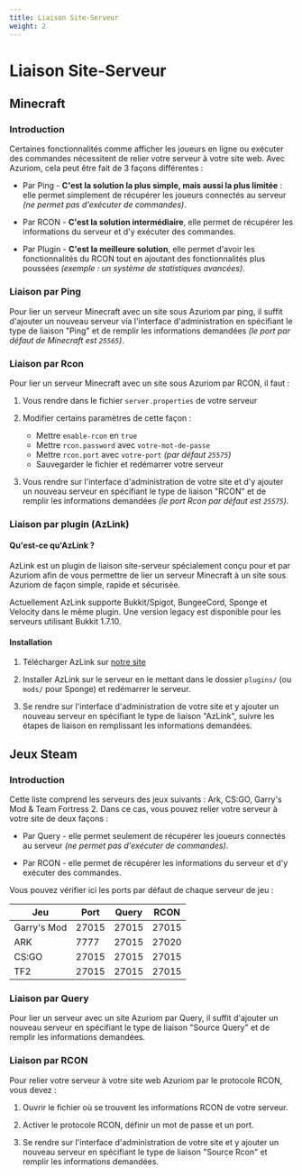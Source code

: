 ```yaml
---
title: Liaison Site-Serveur
weight: 2
---
```


# Liaison Site-Serveur

## Minecraft

### Introduction

Certaines fonctionnalités comme afficher les joueurs en
ligne ou exécuter des commandes nécessitent de relier votre serveur à votre
site web. Avec Azuriom, cela peut être fait de 3 façons différentes :

* Par Ping - **C'est la solution la plus simple, mais aussi la plus limitée** :
elle permet simplement de récupérer les joueurs connectés au serveur
_(ne permet pas d'exécuter de commandes)_.

* Par RCON - **C'est la solution intermédiaire**, elle permet de récupérer les informations 
du serveur et d'y exécuter des commandes.

* Par Plugin - **C'est la meilleure solution**, elle permet d'avoir les fonctionnalités du RCON
tout en ajoutant des fonctionnalités plus poussées _(exemple : un système de statistiques avancées)_.

### Liaison par Ping

Pour lier un serveur Minecraft avec un site sous Azuriom par ping, 
il suffit d'ajouter un nouveau serveur via l'interface d'administration en spécifiant le type de liaison "Ping"
et de remplir les informations demandées _(le port par défaut de Minecraft est `25565`)_.

### Liaison par Rcon

Pour lier un serveur Minecraft avec un site sous Azuriom par RCON, il faut :

1. Vous rendre dans le fichier `server.properties` de votre serveur

1. Modifier certains paramètres de cette façon :
    * Mettre `enable-rcon` en `true`
    * Mettre `rcon.password` avec `votre-mot-de-passe`
    * Mettre `rcon.port` avec `votre-port` _(par défaut `25575`)_
    * Sauvegarder le fichier et redémarrer votre serveur
   
1. Vous rendre sur l'interface d'administration de votre site et d'y ajouter un nouveau serveur en spécifiant le type de liaison "RCON"
et de remplir les informations demandées _(le port Rcon par défaut est `25575`)_.

### Liaison par plugin (AzLink)

#### Qu'est-ce qu'AzLink ?

AzLink est un plugin de liaison site-serveur spécialement conçu pour et par Azuriom 
afin de vous permettre de lier un serveur Minecraft à un site sous Azuriom de façon simple,
rapide et sécurisée.

Actuellement AzLink supporte Bukkit/Spigot, BungeeCord, Sponge et Velocity dans le même plugin.
Une version legacy est disponible pour les serveurs utilisant Bukkit 1.7.10.

#### Installation

1. Télécharger AzLink sur [notre site](https://azuriom.com/azlink)

1. Installer AzLink sur le serveur en le mettant dans le dossier `plugins/`
(ou `mods/` pour Sponge) et redémarrer le serveur.

1. Se rendre sur l'interface d'administration de votre site et y ajouter un nouveau serveur en spécifiant le type de liaison "AzLink", 
suivre les étapes de liaison en remplissant les informations demandées.

## Jeux Steam

### Introduction

Cette liste comprend les serveurs des jeux suivants : Ark, CS:GO, Garry's Mod & Team Fortress 2.
Dans ce cas, vous pouvez relier votre serveur à votre site de deux façons :

* Par Query - elle permet seulement de récupérer les joueurs connectés au serveur
_(ne permet pas d'exécuter de commandes)_.

* Par RCON - elle permet de récupérer les informations 
du serveur et d'y exécuter des commandes.

Vous pouvez vérifier ici les ports par défaut de chaque serveur de jeu :

|    Jeu      | Port  | Query | RCON  |
| ----------- | ----- | ----- | ----- |
| Garry's Mod | 27015 | 27015 | 27015 |
|     ARK     | 7777  | 27015 | 27020 |
|   CS:GO     | 27015 | 27015 | 27015 |
|    TF2      | 27015 | 27015 | 27015 |

### Liaison par Query

Pour lier un serveur avec un site Azuriom par Query, 
il suffit d'ajouter un nouveau serveur en spécifiant le type de liaison "Source Query"
et de remplir les informations demandées.

### Liaison par RCON

Pour relier votre serveur à votre site web Azuriom par le protocole RCON, vous devez :

1. Ouvrir le fichier où se trouvent les informations RCON de votre serveur.
   
1. Activer le protocole RCON, définir un mot de passe et un port.

1. Se rendre sur l'interface d'administration de votre site et y ajouter un nouveau serveur en spécifiant le type de liaison "Source Rcon"
et remplir les informations demandées.
